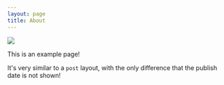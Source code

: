 ```yaml
---
layout: page
title: About
---
```


![](https://picsum.photos/1280/720)

This is an example page!

It's very similar to a `post` layout, with the only difference that the publish date is not shown!
